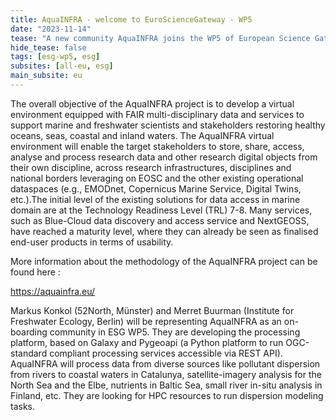 ```yaml
--- 
title: AquaINFRA - welcome to EuroScienceGateway - WP5
date: "2023-11-14"
tease: "A new community AquaINFRA joins the WP5 of European Science Gateway project"
hide_tease: false
tags: [esg-wp5, esg]
subsites: [all-eu, esg]
main_subsite: eu
--- 
```



The overall objective of the AquaINFRA project is to develop a virtual environment equipped with FAIR multi-disciplinary data and services to support marine and freshwater scientists and stakeholders restoring healthy oceans, seas, coastal and inland waters. The AquaINFRA virtual environment will enable the target stakeholders to store, share, access, analyse and process research data and other research digital objects from their own discipline, across research infrastructures, disciplines and national borders leveraging on EOSC and the other existing operational dataspaces (e.g., EMODnet, Copernicus Marine Service, Digital Twins, etc.).The initial level of the existing solutions for data access in marine domain are at the Technology Readiness Level (TRL) 7-8. Many services, such as Blue-Cloud data discovery and access service and NextGEOSS, have reached a maturity level, where they can already be seen as finalised end-user products in terms of usability.

More information about the methodology of the AquaINFRA project can be found here :

https://aquainfra.eu/

Markus Konkol (52North, Münster) and Merret Buurman (Institute for Freshwater Ecology, Berlin) will be representing AquaINFRA as an on-boarding community in ESG WP5. They are developing the processing platform, based on Galaxy and Pygeoapi (a Python platform to run OGC-standard compliant processing services accessible via REST API). AquaINFRA will process data from diverse sources like pollutant dispersion from rivers to coastal waters in Catalunya, satellite-imagery analysis for the North Sea and the Elbe, nutrients in Baltic Sea, small river in-situ analysis in Finland, etc. They are looking for HPC resources to run dispersion modeling tasks.
